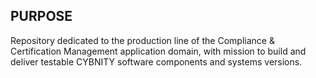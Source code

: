 ## PURPOSE
Repository dedicated to the production line of the Compliance & Certification Management application domain, with mission to build and deliver testable CYBNITY software components and systems versions.
